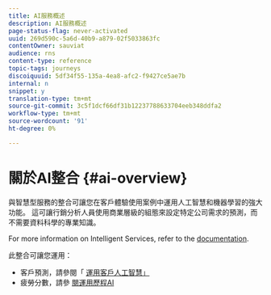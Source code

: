 ```yaml
---
title: AI服務概述
description: AI服務概述
page-status-flag: never-activated
uuid: 269d590c-5a6d-40b9-a879-02f5033863fc
contentOwner: sauviat
audience: rns
content-type: reference
topic-tags: journeys
discoiquuid: 5df34f55-135a-4ea8-afc2-f9427ce5ae7b
internal: n
snippet: y
translation-type: tm+mt
source-git-commit: 3c5f1dcf66df31b12237788633704eeb348ddfa2
workflow-type: tm+mt
source-wordcount: '91'
ht-degree: 0%

---
```



# 關於AI整合 {#ai-overview}

與智慧型服務的整合可讓您在客戶體驗使用案例中運用人工智慧和機器學習的強大功能。 這可讓行銷分析人員使用商業層級的組態來設定特定公司需求的預測，而不需要資料科學的專業知識。

For more information on Intelligent Services, refer to the [documentation](https://docs.adobe.com/content/help/en/experience-platform/intelligent-services/home.html).

此整合可讓您運用：

* 客戶預測，請參閱「 [運用客戶人工智慧」](../ai-services/leveraging-customer-ai.md)
* 疲勞分數，請參 [閱運用歷程AI](../ai-services/leveraging-fatigue-scores.md)



